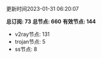 更新时间2023-01-31 06:20:07

**总订阅: 73**
**总节点: 660**
**有效节点: 144**
- v2ray节点: 131
- trojan节点: 5
- ss节点: 8
